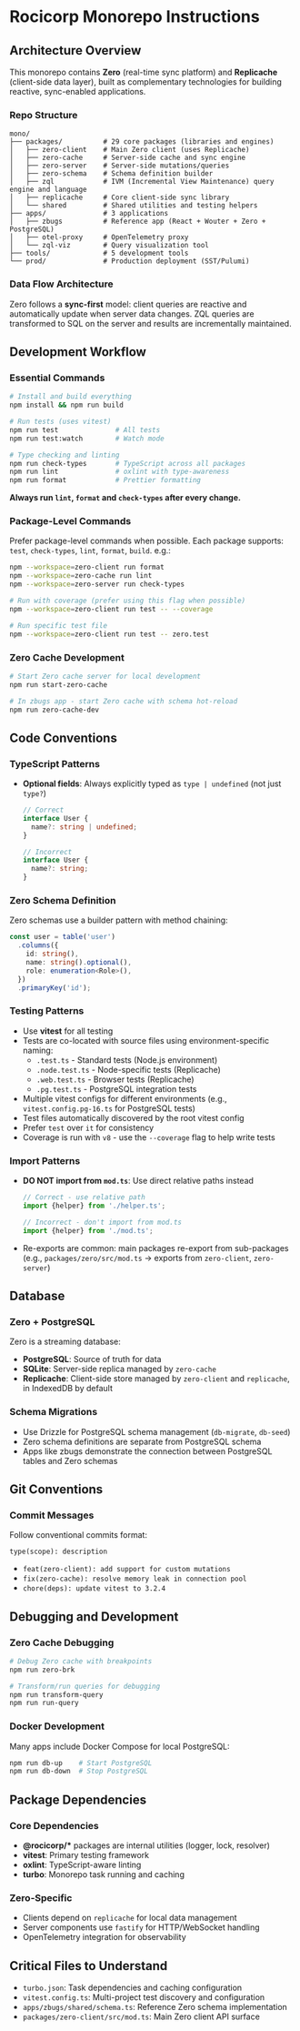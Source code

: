# Rocicorp Monorepo Instructions

## Architecture Overview

This monorepo contains **Zero** (real-time sync platform) and **Replicache** (client-side data layer), built as complementary technologies for building reactive, sync-enabled applications.

### Repo Structure

```
mono/
├── packages/          # 29 core packages (libraries and engines)
│   ├── zero-client    # Main Zero client (uses Replicache)
│   ├── zero-cache     # Server-side cache and sync engine
│   ├── zero-server    # Server-side mutations/queries
│   ├── zero-schema    # Schema definition builder
│   ├── zql            # IVM (Incremental View Maintenance) query engine and language
│   ├── replicache     # Core client-side sync library
│   └── shared         # Shared utilities and testing helpers
├── apps/              # 3 applications
│   ├── zbugs          # Reference app (React + Wouter + Zero + PostgreSQL)
│   ├── otel-proxy     # OpenTelemetry proxy
│   └── zql-viz        # Query visualization tool
├── tools/             # 5 development tools
└── prod/              # Production deployment (SST/Pulumi)
```

### Data Flow Architecture

Zero follows a **sync-first** model: client queries are reactive and automatically update when server data changes. ZQL queries are transformed to SQL on the server and results are incrementally maintained.

## Development Workflow

### Essential Commands

```bash
# Install and build everything
npm install && npm run build

# Run tests (uses vitest)
npm run test              # All tests
npm run test:watch        # Watch mode

# Type checking and linting
npm run check-types       # TypeScript across all packages
npm run lint              # oxlint with type-awareness
npm run format            # Prettier formatting
```

**Always run `lint`, `format` and `check-types` after every change.**

### Package-Level Commands

Prefer package-level commands when possible. Each package supports: `test`, `check-types`, `lint`, `format`, `build`. e.g.:

```bash
npm --workspace=zero-client run format
npm --workspace=zero-cache run lint
npm --workspace=zero-server run check-types

# Run with coverage (prefer using this flag when possible)
npm --workspace=zero-client run test -- --coverage

# Run specific test file
npm --workspace=zero-client run test -- zero.test
```

### Zero Cache Development

```bash
# Start Zero cache server for local development
npm run start-zero-cache

# In zbugs app - start Zero cache with schema hot-reload
npm run zero-cache-dev
```

## Code Conventions

### TypeScript Patterns

- **Optional fields**: Always explicitly typed as `type | undefined` (not just `type?`)

  ```typescript
  // Correct
  interface User {
    name?: string | undefined;
  }

  // Incorrect
  interface User {
    name?: string;
  }
  ```

### Zero Schema Definition

Zero schemas use a builder pattern with method chaining:

```typescript
const user = table('user')
  .columns({
    id: string(),
    name: string().optional(),
    role: enumeration<Role>(),
  })
  .primaryKey('id');
```

### Testing Patterns

- Use **vitest** for all testing
- Tests are co-located with source files using environment-specific naming:
  - `.test.ts` - Standard tests (Node.js environment)
  - `.node.test.ts` - Node-specific tests (Replicache)
  - `.web.test.ts` - Browser tests (Replicache)
  - `.pg.test.ts` - PostgreSQL integration tests
- Multiple vitest configs for different environments (e.g., `vitest.config.pg-16.ts` for PostgreSQL tests)
- Test files automatically discovered by the root vitest config
- Prefer `test` over `it` for consistency
- Coverage is run with `v8` - use the `--coverage` flag to help write tests

### Import Patterns

- **DO NOT import from `mod.ts`**: Use direct relative paths instead

  ```typescript
  // Correct - use relative path
  import {helper} from './helper.ts';

  // Incorrect - don't import from mod.ts
  import {helper} from './mod.ts';
  ```

- Re-exports are common: main packages re-export from sub-packages (e.g., `packages/zero/src/mod.ts` → exports from `zero-client`, `zero-server`)

## Database

### Zero + PostgreSQL

Zero is a streaming database:

- **PostgreSQL**: Source of truth for data
- **SQLite**: Server-side replica managed by `zero-cache`
- **Replicache**: Client-side store managed by `zero-client` and `replicache`, in IndexedDB by default

### Schema Migrations

- Use Drizzle for PostgreSQL schema management (`db-migrate`, `db-seed`)
- Zero schema definitions are separate from PostgreSQL schema
- Apps like zbugs demonstrate the connection between PostgreSQL tables and Zero schemas

## Git Conventions

### Commit Messages

Follow conventional commits format:

```
type(scope): description
```

- `feat(zero-client): add support for custom mutations`
- `fix(zero-cache): resolve memory leak in connection pool`
- `chore(deps): update vitest to 3.2.4`

## Debugging and Development

### Zero Cache Debugging

```bash
# Debug Zero cache with breakpoints
npm run zero-brk

# Transform/run queries for debugging
npm run transform-query
npm run run-query
```

### Docker Development

Many apps include Docker Compose for local PostgreSQL:

```bash
npm run db-up    # Start PostgreSQL
npm run db-down  # Stop PostgreSQL
```

## Package Dependencies

### Core Dependencies

- **@rocicorp/\*** packages are internal utilities (logger, lock, resolver)
- **vitest**: Primary testing framework
- **oxlint**: TypeScript-aware linting
- **turbo**: Monorepo task running and caching

### Zero-Specific

- Clients depend on `replicache` for local data management
- Server components use `fastify` for HTTP/WebSocket handling
- OpenTelemetry integration for observability

## Critical Files to Understand

- `turbo.json`: Task dependencies and caching configuration
- `vitest.config.ts`: Multi-project test discovery and configuration
- `apps/zbugs/shared/schema.ts`: Reference Zero schema implementation
- `packages/zero-client/src/mod.ts`: Main Zero client API surface
